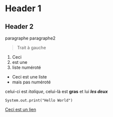 # Header 1
## Header 2

paragraphe
paragraphe2

> Trait à gauche

1. Ceci
2. est une 
3. liste numéroté

- Ceci est une liste
- mais pas numéroté

celui-ci est *italique*, celui-là est  **gras** et lui ***les deux***

`System.out.print("Hello World")`

[Ceci est un lien]('https://www.google.com/url?sa=i&rct=j&q=&esrc=s&source=images&cd=&ved=2ahUKEwj1397NnZfmAhWMzIUKHaUHB-UQjRx6BAgBEAQ&url=https%3A%2F%2Fwww.lesaffaires.com%2Fblogues%2Fdiane-berard%2Frencontres-creatives-comment-composer-avec-les-employes-weird%2F589506&psig=AOvVaw1Pn21ikXyfaNH_oFdggu0_&ust=1575385269836544')
